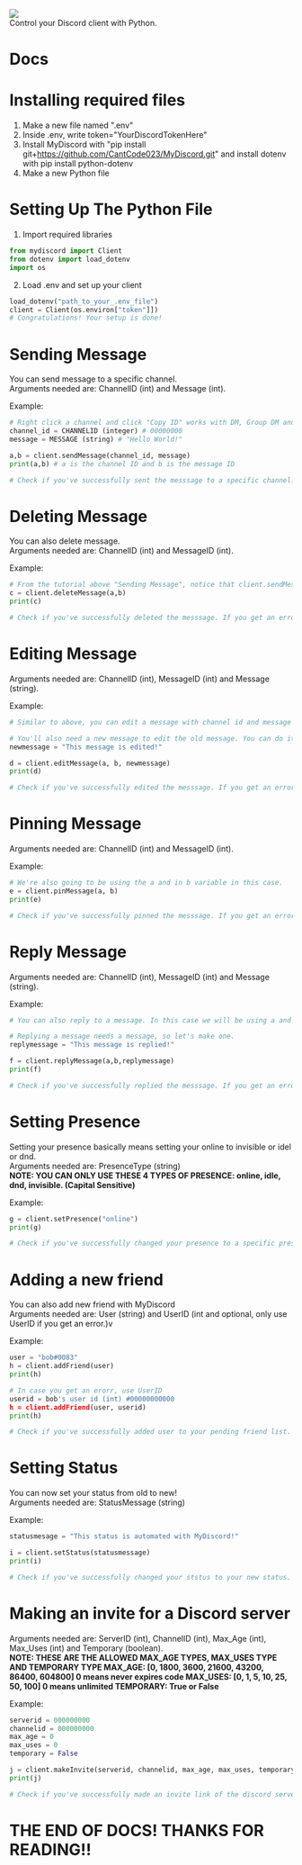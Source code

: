 <img src="https://cdn.discordapp.com/attachments/918732557103824896/923977501284380732/unknown.png"><br>
Control your Discord client with Python.

# Docs

# Installing required files
1. Make a new file named ".env"
2. Inside .env, write token="YourDiscordTokenHere"
3. Install MyDiscord with "pip install git+https://github.com/CantCode023/MyDiscord.git" and install dotenv with pip install python-dotenv
4. Make a new Python file

# Setting Up The Python File
1. Import required libraries

```python
from mydiscord import Client
from dotenv import load_dotenv
import os
```

2. Load .env and set up your client

``` python
load_dotenv("path_to_your_.env_file")
client = Client(os.environ["token"]])
# Congratulations! Your setup is done!
```

# Sending Message
You can send message to a specific channel.<br>
Arguments needed are: ChannelID (int) and Message (int).<br>

Example:
```python
# Right click a channel and click "Copy ID" works with DM, Group DM and Channels in Discord Servers.
channel_id = CHANNELID (integer) # 00000000
message = MESSAGE (string) # "Hello World!"

a,b = client.sendMessage(channel_id, message)
print(a,b) # a is the channel ID and b is the message ID

# Check if you've successfully sent the messsage to a specific channel. If you get an error, please contact us: cantcode023@gmail.com
```

# Deleting Message
You can also delete message.<br>
Arguments needed are: ChannelID (int) and MessageID (int).<br>

Example:
```python
# From the tutorial above "Sending Message", notice that client.sendMessage returns channel Id and message ID, so you can use it to delete message.
c = client.deleteMessage(a,b)
print(c)

# Check if you've successfully deleted the messsage. If you get an error, please contact us: cantcode023@gmail.com
```

# Editing Message
Arguments needed are: ChannelID (int), MessageID (int) and Message (string).<br>

Example:
```python
# Similar to above, you can edit a message with channel id and message id. We'll also use the a and b variable which is a = channel ID and b = message ID.

# You'll also need a new message to edit the old message. You can do it like this
newmessage = "This message is edited!"

d = client.editMessage(a, b, newmessage)
print(d)

# Check if you've successfully edited the messsage. If you get an error, please contact us: cantcode023@gmail.com
```

# Pinning Message
Arguments needed are: ChannelID (int) and MessageID (int).<br>

Example:
```python
# We're also going to be using the a and in b variable in this case.
e = client.pinMessage(a, b)
print(e)

# Check if you've successfully pinned the messsage. If you get an error, please contact us: cantcode023@gmail.com
```

# Reply Message
Arguments needed are: ChannelID (int), MessageID (int) and Message (string).<br>

Example:
```python
# You can also reply to a message. In this case we will be using a and b variables again

# Replying a message needs a message, so let's make one.
replymessage = "This message is replied!"

f = client.replyMessage(a,b,replymessage)
print(f)

# Check if you've successfully replied the messsage. If you get an error, please contact us: cantcode023@gmail.com
```

# Setting Presence
Setting your presence basically means setting your online to invisible or idel or dnd.<br>
Arguments needed are: PresenceType (string)<br>
<strong>NOTE: YOU CAN ONLY USE THESE 4 TYPES OF PRESENCE: online, idle, dnd, invisible. (Capital Sensitive)</strong><br>

Example:
```py
g = client.setPresence("online")
print(g)

# Check if you've successfully changed your presence to a specific presence. If you get an error, please contact us: cantcode023@gmail.com
```


# Adding a new friend
You can also add new friend with MyDiscord<br>
Arguments needed are: User (string) and UserID (int and optional, only use UserID if you get an error.)v

Example:
```python
user = "bob#0083"
h = client.addFriend(user)
print(h)

# In case you get an erorr, use UserID
userid = bob's user id (int) #00000000000
h = client.addFriend(user, userid)
print(h)

# Check if you've successfully added user to your pending friend list. If you get an error, please contact us: cantcode023@gmail.com
```

# Setting Status
You can now set your status from old to new!<br>
Arguments needed are: StatusMessage (string)<br>

Example:
```python
statusmesage = "This status is automated with MyDiscord!"

i = client.setStatus(statusmessage)
print(i)

# Check if you've successfully changed your ststus to your new status. If you get an error, please contact us: cantcode023@gmail.com
```

# Making an invite for a Discord server
Arguments needed are: ServerID (int), ChannelID (int), Max_Age (int), Max_Uses (int) and Temporary (boolean).<br>
<strong>NOTE: THESE ARE THE ALLOWED MAX_AGE TYPES, MAX_USES TYPE AND TEMPORARY TYPE
MAX_AGE: [0, 1800, 3600, 21600, 43200, 86400, 604800] 0 means never expires code
MAX_USES: [0, 1, 5, 10, 25, 50, 100] 0 means unlimited
TEMPORARY: True or False</strong><br>

Example:
```python
serverid = 000000000
channelid = 000000000
max_age = 0
max_uses = 0
temporary = False

j = client.makeInvite(serverid, channelid, max_age, max_uses, temporary)
print(j)

# Check if you've successfully made an invite link of the discord server. If you get an error, please contact us: cantcode023@gmail.com
```

# THE END OF DOCS! THANKS FOR READING!!